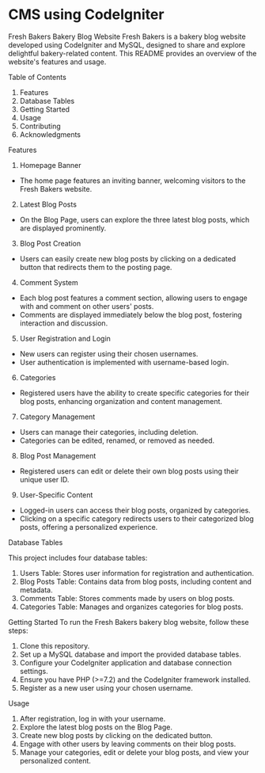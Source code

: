 # CMS using CodeIgniter

Fresh Bakers Bakery Blog Website
Fresh Bakers is a bakery blog website developed using CodeIgniter and MySQL, designed to share and explore delightful bakery-related content. This README provides an overview of the website's features and usage.

Table of Contents

1. Features
2. Database Tables
3. Getting Started
4. Usage
5. Contributing
6. Acknowledgments

Features
1. Homepage Banner
- The home page features an inviting banner, welcoming visitors to the Fresh Bakers website.
2. Latest Blog Posts
- On the Blog Page, users can explore the three latest blog posts, which are displayed prominently.
3. Blog Post Creation
- Users can easily create new blog posts by clicking on a dedicated button that redirects them to the posting page.
4. Comment System
-	Each blog post features a comment section, allowing users to engage with and comment on other users' posts.
-	Comments are displayed immediately below the blog post, fostering interaction and discussion.
5. User Registration and Login
-	New users can register using their chosen usernames.
-	User authentication is implemented with username-based login.
6. Categories
-	Registered users have the ability to create specific categories for their blog posts, enhancing organization and content management.
7. Category Management
-	Users can manage their categories, including deletion.
-	Categories can be edited, renamed, or removed as needed.
8. Blog Post Management
-	Registered users can edit or delete their own blog posts using their unique user ID.
9. User-Specific Content
-	Logged-in users can access their blog posts, organized by categories.
-	Clicking on a specific category redirects users to their categorized blog posts, offering a personalized experience.
  
Database Tables

This project includes four database tables:

1.	Users Table: Stores user information for registration and authentication.
2.	Blog Posts Table: Contains data from blog posts, including content and metadata.
3.	Comments Table: Stores comments made by users on blog posts.
4.	Categories Table: Manages and organizes categories for blog posts.
   
Getting Started
To run the Fresh Bakers bakery blog website, follow these steps:

1.	Clone this repository.
2.	Set up a MySQL database and import the provided database tables.
3.	Configure your CodeIgniter application and database connection settings.
4.	Ensure you have PHP (>=7.2) and the CodeIgniter framework installed.
5.	Register as a new user using your chosen username.
   
Usage

1. After registration, log in with your username.
2. Explore the latest blog posts on the Blog Page.
3. Create new blog posts by clicking on the dedicated button.
4. Engage with other users by leaving comments on their blog posts.
5. Manage your categories, edit or delete your blog posts, and view your personalized content.

